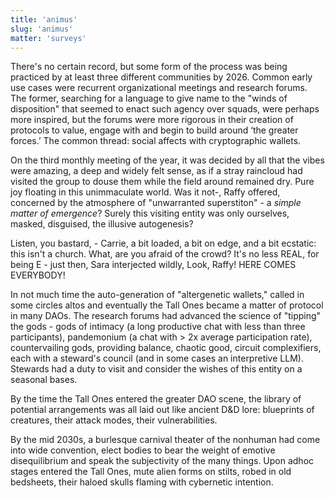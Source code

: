 ```yaml
---
title: 'animus'
slug: 'animus'
matter: 'surveys'
---
```


There's no certain record, but some form of the process was being practiced by at least three different communities by 2026. Common early use cases were recurrent organizational meetings and research forums. The former, searching for a language to give name to the "winds of disposition" that seemed to enact such agency over squads, were perhaps more inspired, but the forums were more rigorous in their creation of protocols to value, engage with and begin to build around ‘the greater forces.’ The common thread: social affects with cryptographic wallets.

On the third monthly meeting of the year, it was decided by all that the vibes were amazing, a deep and widely felt sense, as if a stray raincloud had visited the group to douse them while the field around remained dry. Pure joy floating in this unimmaculate world. Was it not-, Raffy offered, concerned by the atmosphere of "unwarranted superstiton" - a _simple matter of emergence_? Surely this visiting entity was only ourselves, masked, disguised, the illusive autogenesis? 

Listen, you bastard, - Carrie, a bit loaded, a bit on edge, and a bit ecstatic: this isn't a church. What, are you afraid of the crowd? It's no less REAL, for being E - just then, Sara interjected wildly, Look, Raffy! HERE COMES EVERYBODY!

In not much time the auto-generation of "altergenetic wallets," called in some circles altos and eventually the Tall Ones became a matter of protocol in many DAOs. The research forums had advanced the science of "tipping" the gods - gods of intimacy (a long productive chat with less than three participants), pandemonium (a chat with > 2x average participation rate), countervailing gods, providing balance, chaotic good, circuit complexifiers, each with a steward's council (and in some cases an interpretive LLM). Stewards had a duty to visit and consider the wishes of this entity on a seasonal bases.

By the time the Tall Ones entered the greater DAO scene, the library of potential arrangements was all laid out like ancient D&D lore: blueprints of creatures, their attack modes, their vulnerabilities. 

By the mid 2030s, a burlesque carnival theater of the nonhuman had come into wide convention, elect bodies to bear the weight of emotive disequilibrium and speak the subjectivity of the many things. Upon adhoc stages entered the Tall Ones, mute alien forms on stilts, robed in old bedsheets, their haloed skulls flaming with cybernetic intention. 
